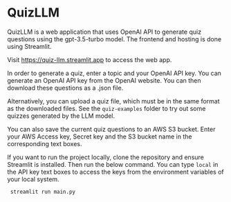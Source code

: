 # QuizLLM

QuizLLM is a web application that uses OpenAI API to generate quiz questions using the gpt-3.5-turbo model. 
The frontend and hosting is done using Streamlit.

Visit https://quiz-llm.streamlit.app to access the web app.

In order to generate a quiz, enter a topic and your OpenAI API key. You can generate an OpenAI API key from the OpenAI website.
You can then download these questions as a .json file.

Alternatively, you can upload a quiz file, which must be in the same format as the downloaded files.
See the `quiz-examples` folder to try out some quizzes generated by the LLM model.

You can also save the current quiz questions to an AWS S3 bucket. Enter your AWS Access key, Secret key and 
the S3 bucket name in the corresponding text boxes.



If you want to run the project locally, clone the repository and ensure Streamlit is installed. Then run the below command.
You can type `local` in the API key text boxes to access the keys from the environment variables of your local system.

`` streamlit run main.py``

